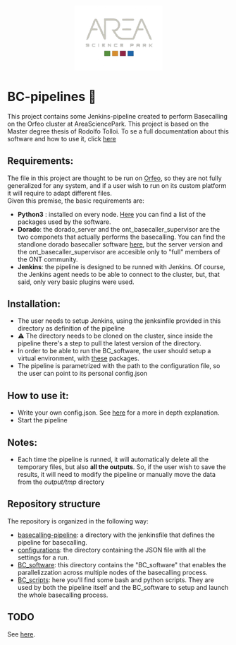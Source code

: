 
<p align="center">
  <img src="docs/assets/logo-area.png" alt="Area logo" width="200"/>
</p>

# BC-pipelines 🧬 
This project contains some Jenkins-pipeline created to perform Basecalling on the Orfeo cluster at AreaSciencePark. This project is based on the Master degree thesis of Rodolfo Tolloi. To se a full documentation about this software and how to use it, click [here](https://rodtol.github.io/BC-pipelines/)

## Requirements:
The file in this project are thought to be run on [Orfeo](https://orfeo-doc.areasciencepark.it/), so they are not fully generalized for any system, and if a user wish to run on its custom platform it will require to adapt different files.  
Given this premise, the basic requirements are:
- **Python3** : installed on every node. [Here](https://github.com/RodTol/BC-pipelines/blob/master/BC_software/requirements.txt) you can find a list of the packages used by the software.
- **Dorado**: the dorado_server and the ont_basecaller_supervisor are the two componets that actually performs the basecalling. You can find the standlone dorado basecaller software [here](https://github.com/nanoporetech/dorado), but the server version and the ont_basecaller_supervisor are accesible only to "full" members of the ONT community.
- **Jenkins**: the pipeline is designed to be runned with Jenkins. Of course, the Jenkins agent needs to be able to connect to the cluster, but, that said, only very basic plugins were used.

## Installation: 
- The user needs to setup Jenkins, using the jenksinfile provided in this directory as definition of the pipeline
- ⚠️ The directory needs to be cloned on the cluster, since inside the pipeline there's a step to pull the latest version of the directory.
- In order to be able to run the BC_software, the user should setup a virtual environment, with [these](https://github.com/RodTol/BC-pipelines/blob/master/BC_software/requirements.txt) packages.  
- The pipeline is parametrized with the path to the configuration file, so the user can point to its personal config.json

## How to use it:
- Write your own config.json. See [here](docs/Configuration.md) for a more in depth explanation.
- Start the pipeline

## Notes:
- Each time the pipeline is runned, it will automatically delete all the temporary files, but also **all the outputs**. So, if the user wish to save the results, it will need to modify the pipeline or manually move the data from the *output/tmp* directory

## Repository structure 
The repository is organized in the following way:  
- [basecalling-pipeline](docs/Basecalling-pipeline.md): a directory with the jenkinsfile that defines the pipeline for basecalling.
- [configurations](docs/Configuration.md): the directory containing the JSON file with all the settings for a run.
- [BC_software](docs/BC_software.md): this directory contains the "BC_software" that enables the parallelizzation across multiple nodes of the basecalling process.
- [BC_scripts](docs/BC_scripts.md): here you'll find some bash and python scripts. They are used by both the pipeline itself and the BC_software to setup and launch the whole basecalling process.


## TODO
See [here](docs/todo.md).

